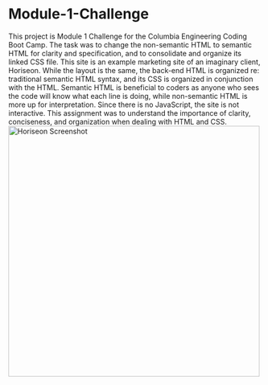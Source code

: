 # Module-1-Challenge
This project is Module 1 Challenge for the Columbia Engineering Coding Boot Camp. The task was to change the non-semantic HTML to semantic HTML for clarity and specification, and to consolidate and organize its linked CSS file. 
This site is an example marketing site of an imaginary client, Horiseon. While the layout is the same, the back-end HTML is organized re: traditional semantic HTML syntax, and its CSS is organized in conjunction with the HTML. Semantic HTML is beneficial to coders as anyone who sees the code will know what each line is doing, while non-semantic HTML is more up for interpretation. 
Since there is no JavaScript, the site is not interactive. This assignment was to understand the importance of clarity, conciseness, and organization when dealing with HTML and CSS.
<img width="499" alt="Horiseon Screenshot" src="https://github.com/tovalgreene/Module-1-Challenge/assets/131391241/34cdc287-ec00-44b0-8552-42327b9cfaa4">

